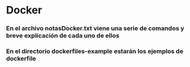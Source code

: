 # Docker

### En el archivo notasDocker.txt viene una serie de comandos y breve explicación de cada uno de ellos

### En el directorio dockerfiles-example estarán los ejemplos de dockerfile